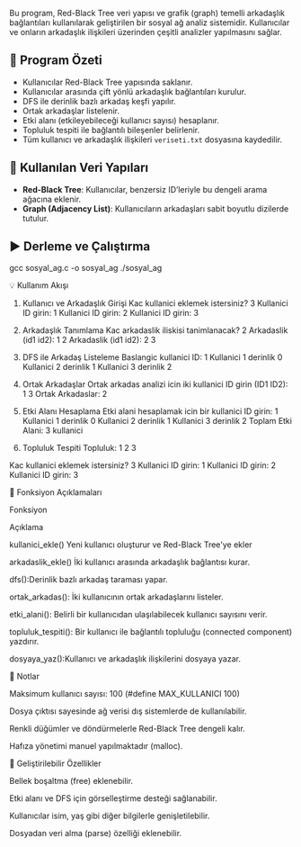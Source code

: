 Bu program, Red-Black Tree veri yapısı ve grafik (graph) temelli arkadaşlık bağlantıları kullanılarak geliştirilen bir sosyal ağ analiz sistemidir. Kullanıcılar ve onların arkadaşlık ilişkileri üzerinden çeşitli analizler yapılmasını sağlar.

## 📌 Program Özeti

- Kullanıcılar Red-Black Tree yapısında saklanır.
- Kullanıcılar arasında çift yönlü arkadaşlık bağlantıları kurulur.
- DFS ile derinlik bazlı arkadaş keşfi yapılır.
- Ortak arkadaşlar listelenir.
- Etki alanı (etkileyebileceği kullanıcı sayısı) hesaplanır.
- Topluluk tespiti ile bağlantılı bileşenler belirlenir.
- Tüm kullanıcı ve arkadaşlık ilişkileri `veriseti.txt` dosyasına kaydedilir.

## 🧱 Kullanılan Veri Yapıları

- **Red-Black Tree**: Kullanıcılar, benzersiz ID’leriyle bu dengeli arama ağacına eklenir.
- **Graph (Adjacency List)**: Kullanıcıların arkadaşları sabit boyutlu dizilerde tutulur.

## ▶️ Derleme ve Çalıştırma

gcc sosyal_ag.c -o sosyal_ag
./sosyal_ag

💡 Kullanım Akışı

1. Kullanıcı ve Arkadaşlık Girişi
Kac kullanici eklemek istersiniz? 3
Kullanici ID girin: 1
Kullanici ID girin: 2
Kullanici ID girin: 3

2. Arkadaşlık Tanımlama
Kac arkadaslik iliskisi tanimlanacak? 2
Arkadaslik (id1 id2): 1 2
Arkadaslik (id1 id2): 2 3

3. DFS ile Arkadaş Listeleme
Baslangic kullanici ID: 1
Kullanici 1 derinlik 0
Kullanici 2 derinlik 1
Kullanici 3 derinlik 2

4. Ortak Arkadaşlar
Ortak arkadas analizi icin iki kullanici ID girin (ID1 ID2): 1 3
Ortak Arkadaslar: 2

5. Etki Alanı Hesaplama
Etki alani hesaplamak icin bir kullanici ID girin: 1
Kullanici 1 derinlik 0
Kullanici 2 derinlik 1
Kullanici 3 derinlik 2
Toplam Etki Alani: 3 kullanici

6. Topluluk Tespiti
Topluluk: 1 2 3

Kac kullanici eklemek istersiniz? 3
Kullanici ID girin: 1
Kullanici ID girin: 2
Kullanici ID girin: 3

🚰 Fonksiyon Açıklamaları

Fonksiyon

Açıklama

kullanici_ekle() Yeni kullanıcı oluşturur ve Red-Black Tree'ye ekler


arkadaslik_ekle() İki kullanıcı arasında arkadaşlık bağlantısı kurar.


dfs():Derinlik bazlı arkadaş taraması yapar.


ortak_arkadas(): İki kullanıcının ortak arkadaşlarını listeler.


etki_alani(): Belirli bir kullanıcıdan ulaşılabilecek kullanıcı sayısını verir.


topluluk_tespiti(): Bir kullanıcı ile bağlantılı topluluğu (connected component) yazdırır.


dosyaya_yaz():Kullanıcı ve arkadaşlık ilişkilerini dosyaya yazar.



📌 Notlar

Maksimum kullanıcı sayısı: 100 (#define MAX_KULLANICI 100)

Dosya çıktısı sayesinde ağ verisi dış sistemlerde de kullanılabilir.

Renkli düğümler ve döndürmelerle Red-Black Tree dengeli kalır.

Hafıza yönetimi manuel yapılmaktadır (malloc).

📣 Geliştirilebilir Özellikler

Bellek boşaltma (free) eklenebilir.

Etki alanı ve DFS için görselleştirme desteği sağlanabilir.

Kullanıcılar isim, yaş gibi diğer bilgilerle genişletilebilir.

Dosyadan veri alma (parse) özelliği eklenebilir.




